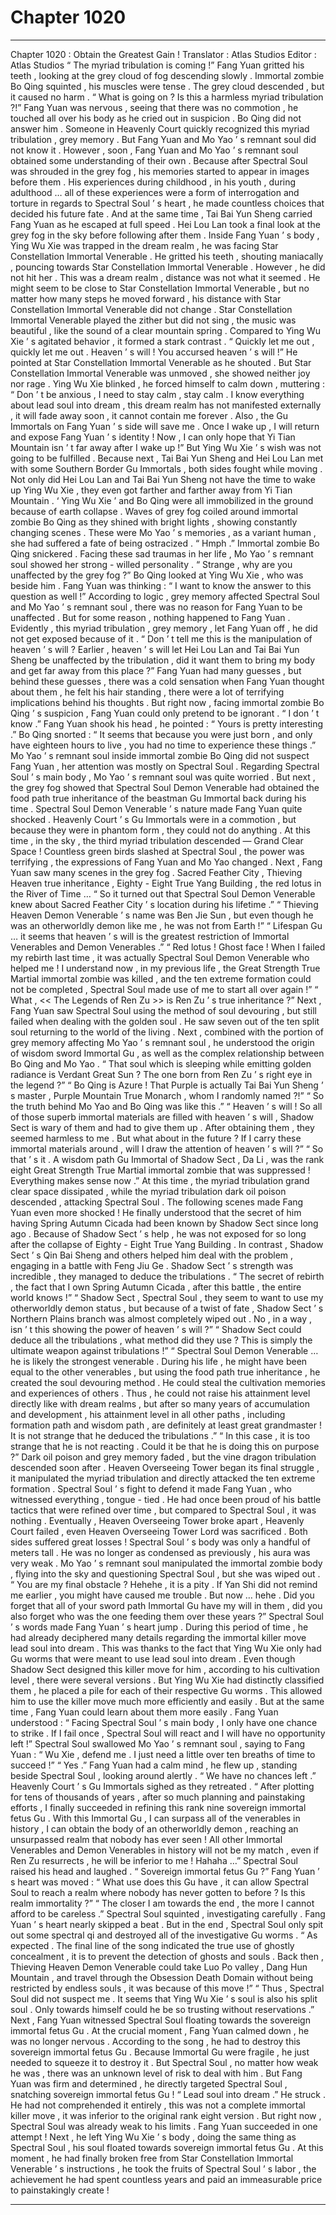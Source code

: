 
# Chapter 1020


---

Chapter 1020 : Obtain the Greatest Gain !
Translator :
Atlas Studios
Editor :
Atlas Studios
“ The myriad tribulation is coming !” Fang Yuan gritted his teeth , looking at the grey cloud of fog descending slowly .
Immortal zombie Bo Qing squinted , his muscles were tense .
The grey cloud descended , but it caused no harm .
“ What is going on ? Is this a harmless myriad tribulation ?!” Fang Yuan was nervous , seeing that there was no commotion , he touched all over his body as he cried out in suspicion .
Bo Qing did not answer him .
Someone in Heavenly Court quickly recognized this myriad tribulation , grey memory . But Fang Yuan and Mo Yao ’ s remnant soul did not know it .
However , soon , Fang Yuan and Mo Yao ’ s remnant soul obtained some understanding of their own .
Because after Spectral Soul was shrouded in the grey fog , his memories started to appear in images before them .
His experiences during childhood , in his youth , during adulthood … all of these experiences were a form of interrogation and torture in regards to Spectral Soul ’ s heart , he made countless choices that decided his future fate .
And at the same time , Tai Bai Yun Sheng carried Fang Yuan as he escaped at full speed .
Hei Lou Lan took a final look at the grey fog in the sky before following after them .
Inside Fang Yuan ’ s body , Ying Wu Xie was trapped in the dream realm , he was facing Star Constellation Immortal Venerable .
He gritted his teeth , shouting maniacally , pouncing towards Star Constellation Immortal Venerable .
However , he did not hit her .
This was a dream realm , distance was not what it seemed .
He might seem to be close to Star Constellation Immortal Venerable , but no matter how many steps he moved forward , his distance with Star Constellation Immortal Venerable did not change .
Star Constellation Immortal Venerable played the zither but did not sing , the music was beautiful , like the sound of a clear mountain spring .
Compared to Ying Wu Xie ’ s agitated behavior , it formed a stark contrast .
“ Quickly let me out , quickly let me out . Heaven ’ s will ! You accursed heaven ’ s will !” He pointed at Star Constellation Immortal Venerable as he shouted .
But Star Constellation Immortal Venerable was unmoved , she showed neither joy nor rage .
Ying Wu Xie blinked , he forced himself to calm down , muttering : “ Don ’ t be anxious , I need to stay calm , stay calm . I know everything about lead soul into dream , this dream realm has not manifested externally , it will fade away soon , it cannot contain me forever . Also , the Gu Immortals on Fang Yuan ’ s side will save me . Once I wake up , I will return and expose Fang Yuan ’ s identity ! Now , I can only hope that Yi Tian Mountain isn ’ t far away after I wake up !”
But Ying Wu Xie ’ s wish was not going to be fulfilled .
Because next , Tai Bai Yun Sheng and Hei Lou Lan met with some Southern Border Gu Immortals , both sides fought while moving .
Not only did Hei Lou Lan and Tai Bai Yun Sheng not have the time to wake up Ying Wu Xie , they even got farther and farther away from Yi Tian Mountain .
‘ Ying Wu Xie ’ and Bo Qing were all immobilized in the ground because of earth collapse .
Waves of grey fog coiled around immortal zombie Bo Qing as they shined with bright lights , showing constantly changing scenes .
These were Mo Yao ’ s memories , as a variant human , she had suffered a fate of being ostracized .
“ Hmph .” Immortal zombie Bo Qing snickered .
Facing these sad traumas in her life , Mo Yao ’ s remnant soul showed her strong - willed personality .
“ Strange , why are you unaffected by the grey fog ?” Bo Qing looked at Ying Wu Xie , who was beside him .
Fang Yuan was thinking : “ I want to know the answer to this question as well !”
According to logic , grey memory affected Spectral Soul and Mo Yao ’ s remnant soul , there was no reason for Fang Yuan to be unaffected .
But for some reason , nothing happened to Fang Yuan .
Evidently , this myriad tribulation , grey memory , let Fang Yuan off , he did not get exposed because of it .
“ Don ’ t tell me this is the manipulation of heaven ’ s will ? Earlier , heaven ’ s will let Hei Lou Lan and Tai Bai Yun Sheng be unaffected by the tribulation , did it want them to bring my body and get far away from this place ?”
Fang Yuan had many guesses , but behind these guesses , there was a cold sensation when Fang Yuan thought about them , he felt his hair standing , there were a lot of terrifying implications behind his thoughts .
But right now , facing immortal zombie Bo Qing ’ s suspicion , Fang Yuan could only pretend to be ignorant .
“ I don ’ t know .” Fang Yuan shook his head , he pointed : “ Yours is pretty interesting .”
Bo Qing snorted : “ It seems that because you were just born , and only have eighteen hours to live , you had no time to experience these things .”
Mo Yao ’ s remnant soul inside immortal zombie Bo Qing did not suspect Fang Yuan , her attention was mostly on Spectral Soul .
Regarding Spectral Soul ’ s main body , Mo Yao ’ s remnant soul was quite worried .
But next , the grey fog showed that Spectral Soul Demon Venerable had obtained the food path true inheritance of the beastman Gu Immortal back during his time .
Spectral Soul Demon Venerable ’ s nature made Fang Yuan quite shocked .
Heavenly Court ’ s Gu Immortals were in a commotion , but because they were in phantom form , they could not do anything .
At this time , in the sky , the third myriad tribulation descended — Grand Clear Space !
Countless green birds slashed at Spectral Soul , the power was terrifying , the expressions of Fang Yuan and Mo Yao changed .
Next , Fang Yuan saw many scenes in the grey fog .
Sacred Feather City , Thieving Heaven true inheritance , Eighty - Eight True Yang Building , the red lotus in the River of Time …
“ So it turned out that Spectral Soul Demon Venerable knew about Sacred Feather City ’ s location during his lifetime .”
“ Thieving Heaven Demon Venerable ’ s name was Ben Jie Sun , but even though he was an otherworldly demon like me , he was not from Earth !”
“ Lifespan Gu … it seems that heaven ’ s will is the greatest restriction of Immortal Venerables and Demon Venerables .”
“ Red lotus ! Ghost face ! When I failed my rebirth last time , it was actually Spectral Soul Demon Venerable who helped me ! I understand now , in my previous life , the Great Strength True Martial immortal zombie was killed , and the ten extreme formation could not be completed , Spectral Soul made use of me to start all over again !”
“ What , << The Legends of Ren Zu >> is Ren Zu ’ s true inheritance ?”
Next , Fang Yuan saw Spectral Soul using the method of soul devouring , but still failed when dealing with the golden soul . He saw seven out of the ten split soul returning to the world of the living .
Next , combined with the portion of grey memory affecting Mo Yao ’ s remnant soul , he understood the origin of wisdom sword Immortal Gu , as well as the complex relationship between Bo Qing and Mo Yao .
“ That soul which is sleeping while emitting golden radiance is Verdant Great Sun ? The one born from Ren Zu ’ s right eye in the legend ?”
“ Bo Qing is Azure ! That Purple is actually Tai Bai Yun Sheng ’ s master , Purple Mountain True Monarch , whom I randomly named ?!”
“ So the truth behind Mo Yao and Bo Qing was like this .”
“ Heaven ’ s will ! So all of those superb immortal materials are filled with heaven ’ s will , Shadow Sect is wary of them and had to give them up . After obtaining them , they seemed harmless to me . But what about in the future ? If I carry these immortal materials around , will I draw the attention of heaven ’ s will ?”
“ So that ’ s it . A wisdom path Gu Immortal of Shadow Sect , Da Li , was the rank eight Great Strength True Martial immortal zombie that was suppressed ! Everything makes sense now .”
At this time , the myriad tribulation grand clear space dissipated , while the myriad tribulation dark oil poison descended , attacking Spectral Soul .
The following scenes made Fang Yuan even more shocked !
He finally understood that the secret of him having Spring Autumn Cicada had been known by Shadow Sect since long ago .
Because of Shadow Sect ’ s help , he was not exposed for so long after the collapse of Eighty - Eight True Yang Building .
In contrast , Shadow Sect ’ s Qin Bai Sheng and others helped him deal with the problem , engaging in a battle with Feng Jiu Ge .
Shadow Sect ’ s strength was incredible , they managed to deduce the tribulations .
“ The secret of rebirth , the fact that I own Spring Autumn Cicada , after this battle , the entire world knows !”
“ Shadow Sect , Spectral Soul , they seem to want to use my otherworldly demon status , but because of a twist of fate , Shadow Sect ’ s Northern Plains branch was almost completely wiped out . No , in a way , isn ’ t this showing the power of heaven ’ s will ?”
“ Shadow Sect could deduce all the tribulations , what method did they use ? This is simply the ultimate weapon against tribulations !”
“ Spectral Soul Demon Venerable … he is likely the strongest venerable . During his life , he might have been equal to the other venerables , but using the food path true inheritance , he created the soul devouring method . He could steal the cultivation memories and experiences of others . Thus , he could not raise his attainment level directly like with dream realms , but after so many years of accumulation and development , his attainment level in all other paths , including formation path and wisdom path , are definitely at least great grandmaster ! It is not strange that he deduced the tribulations .”
“ In this case , it is too strange that he is not reacting . Could it be that he is doing this on purpose ?”
Dark oil poison and grey memory faded , but the vine dragon tribulation descended soon after .
Heaven Overseeing Tower began its final struggle , it manipulated the myriad tribulation and directly attacked the ten extreme formation .
Spectral Soul ’ s fight to defend it made Fang Yuan , who witnessed everything , tongue - tied . He had once been proud of his battle tactics that were refined over time , but compared to Spectral Soul , it was nothing .
Eventually , Heaven Overseeing Tower broke apart , Heavenly Court failed , even Heaven Overseeing Tower Lord was sacrificed .
Both sides suffered great losses !
Spectral Soul ’ s body was only a handful of meters tall . He was no longer as condensed as previously , his aura was very weak .
Mo Yao ’ s remnant soul manipulated the immortal zombie body , flying into the sky and questioning Spectral Soul , but she was wiped out .
“ You are my final obstacle ? Hehehe , it is a pity . If Yan Shi did not remind me earlier , you might have caused me trouble . But now … hehe . Did you forget that all of your sword path Immortal Gu have my will in them , did you also forget who was the one feeding them over these years ?”
Spectral Soul ’ s words made Fang Yuan ’ s heart jump .
During this period of time , he had already deciphered many details regarding the immortal killer move lead soul into dream .
This was thanks to the fact that Ying Wu Xie only had Gu worms that were meant to use lead soul into dream .
Even though Shadow Sect designed this killer move for him , according to his cultivation level , there were several versions . But Ying Wu Xie had distinctly classified them , he placed a pile for each of their respective Gu worms .
This allowed him to use the killer move much more efficiently and easily . But at the same time , Fang Yuan could learn about them more easily .
Fang Yuan understood : “ Facing Spectral Soul ’ s main body , I only have one chance to strike . If I fail once , Spectral Soul will react and I will have no opportunity left !”
Spectral Soul swallowed Mo Yao ’ s remnant soul , saying to Fang Yuan : “ Wu Xie , defend me . I just need a little over ten breaths of time to succeed !”
“ Yes .” Fang Yuan had a calm mind , he flew up , standing beside Spectral Soul , looking around alertly .
“ We have no chances left .” Heavenly Court ’ s Gu Immortals sighed as they retreated .
“ After plotting for tens of thousands of years , after so much planning and painstaking efforts , I finally succeeded in refining this rank nine sovereign immortal fetus Gu . With this Immortal Gu , I can surpass all of the venerables in history , I can obtain the body of an otherworldly demon , reaching an unsurpassed realm that nobody has ever seen ! All other Immortal Venerables and Demon Venerables in history will not be my match , even if Ren Zu resurrects , he will be inferior to me ! Hahaha …”
Spectral Soul raised his head and laughed .
“ Sovereign immortal fetus Gu ?” Fang Yuan ’ s heart was moved : “ What use does this Gu have , it can allow Spectral Soul to reach a realm where nobody has never gotten to before ? Is this realm immortality ?”
“ The closer I am towards the end , the more I cannot afford to be careless .” Spectral Soul squinted , investigating carefully .
Fang Yuan ’ s heart nearly skipped a beat .
But in the end , Spectral Soul only spit out some spectral qi and destroyed all of the investigative Gu worms .
“ As expected . The final line of the song indicated the true use of ghostly concealment , it is to prevent the detection of ghosts and souls . Back then , Thieving Heaven Demon Venerable could take Luo Po valley , Dang Hun Mountain , and travel through the Obsession Death Domain without being restricted by endless souls , it was because of this move !”
“ Thus , Spectral Soul did not suspect me . It seems that Ying Wu Xie ’ s soul is also his split soul . Only towards himself could he be so trusting without reservations .”
Next , Fang Yuan witnessed Spectral Soul floating towards the sovereign immortal fetus Gu .
At the crucial moment , Fang Yuan calmed down , he was no longer nervous .
According to the song , he had to destroy this sovereign immortal fetus Gu . Because Immortal Gu were fragile , he just needed to squeeze it to destroy it . But Spectral Soul , no matter how weak he was , there was an unknown level of risk to deal with him .
But Fang Yuan was firm and determined , he directly targeted Spectral Soul , snatching sovereign immortal fetus Gu !
“ Lead soul into dream .” He struck .
He had not comprehended it entirely , this was not a complete immortal killer move , it was inferior to the original rank eight version .
But right now , Spectral Soul was already weak to his limits .
Fang Yuan succeeded in one attempt !
Next , he left Ying Wu Xie ’ s body , doing the same thing as Spectral Soul , his soul floated towards sovereign immortal fetus Gu .
At this moment , he had finally broken free from Star Constellation Immortal Venerable ’ s instructions , he took the fruits of Spectral Soul ’ s labor , the achievement he had spent countless years and paid an immeasurable price to painstakingly create !

---

